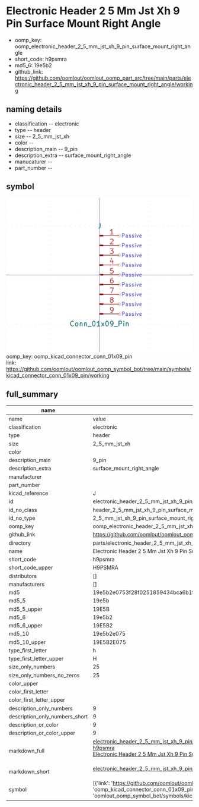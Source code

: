 # Electronic Header 2 5 Mm Jst Xh 9 Pin Surface Mount Right Angle

  
* oomp_key: oomp_electronic_header_2_5_mm_jst_xh_9_pin_surface_mount_right_angle 
* short_code: h9psmra
* md5_6: 19e5b2  
* github_link: https://github.com/oomlout/oomlout_oomp_part_src/tree/main/parts/electronic_header_2_5_mm_jst_xh_9_pin_surface_mount_right_angle/working  
## naming details
* classification -- electronic
* type -- header
* size -- 2_5_mm_jst_xh
* color -- 
* description_main -- 9_pin
* description_extra -- surface_mount_right_angle
* manucaturer -- 
* part_number -- 



## symbol

![](symbol/0/working/working_600.png)  
oomp_key: oomp_kicad_connector_conn_01x09_pin  
link: https://github.com/oomlout/oomlout_oomp_symbol_bot/tree/main/symbols/kicad_connector_conn_01x09_pin/working  


## full_summary
| name | value | 
| --- | --- | 
| name | value | 
| classification | electronic | 
| type | header | 
| size | 2_5_mm_jst_xh | 
| color |  | 
| description_main | 9_pin | 
| description_extra | surface_mount_right_angle | 
| manufacturer |  | 
| part_number |  | 
| kicad_reference | J | 
| id | electronic_header_2_5_mm_jst_xh_9_pin_surface_mount_right_angle | 
| id_no_class | header_2_5_mm_jst_xh_9_pin_surface_mount_right_angle | 
| id_no_type | 2_5_mm_jst_xh_9_pin_surface_mount_right_angle | 
| oomp_key | oomp_electronic_header_2_5_mm_jst_xh_9_pin_surface_mount_right_angle | 
| github_link | https://github.com/oomlout/oomlout_oomp_part_src/tree/main/parts/electronic_header_2_5_mm_jst_xh_9_pin_surface_mount_right_angle/working | 
| directory | parts/electronic_header_2_5_mm_jst_xh_9_pin_surface_mount_right_angle | 
| name | Electronic Header 2 5 Mm Jst Xh 9 Pin Surface Mount Right Angle | 
| short_code | h9psmra | 
| short_code_upper | H9PSMRA | 
| distributors | [] | 
| manufacturers | [] | 
| md5 | 19e5b2e0753f28f0251859434bca6b19 | 
| md5_5 | 19e5b | 
| md5_5_upper | 19E5B | 
| md5_6 | 19e5b2 | 
| md5_6_upper | 19E5B2 | 
| md5_10 | 19e5b2e075 | 
| md5_10_upper | 19E5B2E075 | 
| type_first_letter | h | 
| type_first_letter_upper | H | 
| size_only_numbers | 25 | 
| size_only_numbers_no_zeros | 25 | 
| color_upper |  | 
| color_first_letter |  | 
| color_first_letter_upper |  | 
| description_only_numbers | 9 | 
| description_only_numbers_short | 9 | 
| description_or_color | 9 | 
| description_or_color_upper | 9 | 
| markdown_full | [electronic_header_2_5_mm_jst_xh_9_pin_surface_mount_right_angle](https://github.com/oomlout/oomlout_oomp_part_src/tree/main/parts/electronic_header_2_5_mm_jst_xh_9_pin_surface_mount_right_angle/working)<br>[h9psmra](https://github.com/oomlout/oomlout_oomp_part_src/tree/main/parts/electronic_header_2_5_mm_jst_xh_9_pin_surface_mount_right_angle/working)<br>[Electronic Header 2 5 Mm Jst Xh 9 Pin Surface Mount Right Angle](https://github.com/oomlout/oomlout_oomp_part_src/tree/main/parts/electronic_header_2_5_mm_jst_xh_9_pin_surface_mount_right_angle/working)<br><br> | 
| markdown_short | [electronic_header_2_5_mm_jst_xh_9_pin_surface_mount_right_angle](https://github.com/oomlout/oomlout_oomp_part_src/tree/main/parts/electronic_header_2_5_mm_jst_xh_9_pin_surface_mount_right_angle/working)<br><br> | 
| symbol | [{'link': 'https://github.com/oomlout/oomlout_oomp_symbol_bot/tree/main/symbols/kicad_connector_conn_01x09_pin', 'oomp_key': 'oomp_kicad_connector_conn_01x09_pin', 'directory': 'oomlout_oomp_symbol_bot/symbols/kicad_connector_conn_01x09_pin//working/working.kicad_sym'}] | 

